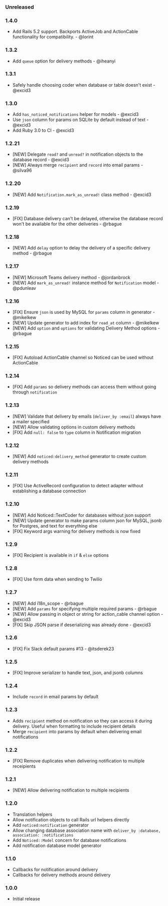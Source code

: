 ### Unreleased

### 1.4.0

* Add Rails 5.2 support. Backports ActiveJob and ActionCable functionality for compatibility. - @lorint

### 1.3.2

* Add `queue` option for delivery methods - @iheanyi

### 1.3.1

* Safely handle choosing coder when database or table doesn't exist - @excid3

### 1.3.0

* Add `has_noticed_notifications` helper for models - @excid3
* Use `json` column for params on SQLite by default instead of text - @excid3
* Add Ruby 3.0 to CI - @excid3

### 1.2.21

* [NEW] Delegate `read?` and `unread?` in notification objects to the database record - @excid3
* [NEW] Always merge `recipient` and `record` into email params - @silva96

### 1.2.20

* [NEW] Add `Notification.mark_as_unread!` class method - @excid3

### 1.2.19

* [FIX] Database delivery can't be delayed, otherwise the database record won't be available for the other deliveries - @rbague

### 1.2.18

* [NEW] Add `delay` option to delay the delivery of a specific delivery method - @rbague

### 1.2.17

* [NEW] Microsoft Teams delivery method - @jordanbrock
* [NEW] Add `mark_as_unread!` instance method for `Notification` model - @pdunleav

### 1.2.16

* [FIX] Ensure `json` is used by MySQL for `params` column in generator - @mikelkew
* [NEW] Update generator to add index for `read_at` column - @mikelkew
* [NEW] Add `option` and `options` for validating Delivery Method options - @rbague

### 1.2.15

* [FIX] Autoload ActionCable channel so Noticed can be used without ActionCable

### 1.2.14

* [FIX] Add `params` so delivery methods can access them without going through `notification`

### 1.2.13

* [NEW] Validate that delivery by emails (`deliver_by :email`) always have a mailer specified
* [NEW] Allow validating options in custom delivery methods
* [FIX] Add `null: false` to `type` column in Notification migration

### 1.2.12

* [NEW] Add `noticed:delivery_method` generator to create custom delivery methods

### 1.2.11

* [FIX] Use ActiveRecord configuration to detect adapter without establishing a database connection

### 1.2.10

* [NEW] Add Noticed::TextCoder for databases without json support
* [NEW] Update generator to make params column json for MySQL, jsonb for Postgres, and text for everything else
* [FIX] Keyword args warning for delivery methods is now fixed

### 1.2.9

* [FIX] Recipient is available in `if` & `else` options

### 1.2.8

* [FIX] Use form data when sending to Twilio

### 1.2.7

* [NEW] Add i18n_scope - @rbague
* [NEW] Add `params` for specifying multiple required params - @rbague
* [NEW] Allow passing in object or string for action_cable channel option - @excid3
* [FIX] Skip JSON parse if deserializing was already done - @excid3

### 1.2.6

* [FIX] Fix Slack default params #13 - @itsderek23

### 1.2.5

* [FIX] Improve serializer to handle text, json, and jsonb columns

### 1.2.4

* Include `record` in email params by default

### 1.2.3

* Adds `recipient` method on notification so they can access it during delivery. Useful when formatting to include recipient details
* Merge `recipient` into params by default when delivering email notifications

### 1.2.2

* [FIX] Remove duplicates when delivering notification to multiple receipients

### 1.2.1

* [NEW] Allow delivering notification to multiple recipients

### 1.2.0

* Translation helpers
* Allow notification objects to call Rails url helpers directly
* Add `noticed:notification` generator
* Allow changing database association name with `deliver_by :database, association: :notifications`
* Add `Noticed::Model` concern for database notifications
* Add notification database model generator

### 1.1.0

* Callbacks for notification around delivery
* Callbacks for delivery methods around delivery


### 1.0.0

* Initial release
